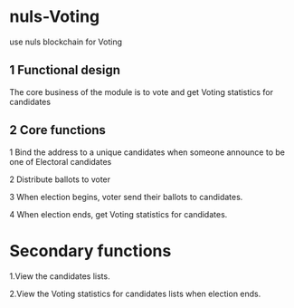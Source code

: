 # nuls-Voting
use nuls blockchain for  Voting

## 1 Functional design
The core business of the module is to vote and get Voting statistics for candidates

## 2 Core functions

 1 Bind the address to a unique candidates when someone announce to be one of Electoral candidates
 
 2 Distribute ballots to voter
 
 3 When election begins, voter send their ballots to candidates.
 
 4 When election ends, get Voting statistics for candidates.
 
# Secondary functions

 1.View the candidates lists.
 
 2.View the Voting statistics for candidates lists when election ends.
 

